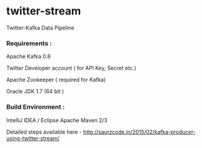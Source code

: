 # twitter-stream
Twitter-Kafka Data Pipeline

### Requirements :  

Apache Kafka 0.8

Twitter Developer account ( for API Key, Secret etc.)

Apache Zookeeper ( required for Kafka)

Oracle JDK 1.7 (64 bit )

### Build Environment :

IntelliJ IDEA / Eclipse
Apache Maven 2/3

Detailed steps available here - 
http://saurzcode.in/2015/02/kafka-producer-using-twitter-stream/
